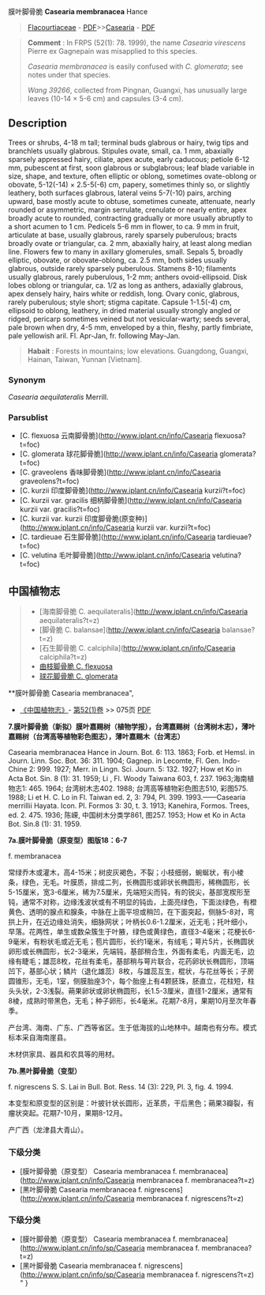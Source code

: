 膜叶脚骨脆 **Casearia membranacea** Hance

> [Flacourtiaceae](http://www.iplant.cn/info/Flacourtiaceae?t=foc) - [PDF](http://www.iplant.cn/foc/pdf/Flacourtiaceae.pdf)>>[Casearia](http://www.iplant.cn/info/Casearia?t=foc) - [PDF](http://www.iplant.cn/foc/pdf/Casearia.pdf)


> **Comment** : 
> In FRPS (52(1): 78. 1999), the name *Casearia virescens* Pierre ex Gagnepain was misapplied to this species.
>
> *Casearia membranacea* is easily confused with *C. glomerata*; see notes under that species.
>
> *Wang 39266*, collected from Pingnan, Guangxi, has unusually large leaves (10-14 × 5-6 cm) and capsules (3-4 cm).

## Description

Trees or shrubs, 4-18 m tall; terminal buds glabrous or hairy, twig tips and branchlets usually glabrous. Stipules ovate, small, ca. 1 mm, abaxially sparsely appressed hairy, ciliate, apex acute, early caducous; petiole 6-12 mm, pubescent at first, soon glabrous or subglabrous; leaf blade variable in size, shape, and texture, often elliptic or oblong, sometimes ovate-oblong or obovate, 5-12(-14) × 2.5-5(-6) cm, papery, sometimes thinly so, or slightly leathery, both surfaces glabrous, lateral veins 5-7(-10) pairs, arching upward, base mostly acute to obtuse, sometimes cuneate, attenuate, nearly rounded or asymmetric, margin serrulate, crenulate or nearly entire, apex broadly acute to rounded, contracting gradually or more usually abruptly to a short acumen to 1 cm. Pedicels 5-6 mm in flower, to ca. 9 mm in fruit, articulate at base, usually glabrous, rarely sparsely puberulous; bracts broadly ovate or triangular, ca. 2 mm, abaxially hairy, at least along median line. Flowers few to many in axillary glomerules, small. Sepals 5, broadly elliptic, obovate, or obovate-oblong, ca. 2.5 mm, both sides usually glabrous, outside rarely sparsely puberulous. Stamens 8-10; filaments usually glabrous, rarely puberulous, 1-2 mm; anthers ovoid-ellipsoid. Disk lobes oblong or triangular, ca. 1/2 as long as anthers, adaxially glabrous, apex densely hairy, hairs white or reddish, long. Ovary conic, glabrous, rarely puberulous; style short; stigma capitate. Capsule 1-1.5(-4) cm, ellipsoid to oblong, leathery, in dried material usually strongly angled or ridged, pericarp sometimes veined but not vesicular-warty; seeds several, pale brown when dry, 4-5 mm, enveloped by a thin, fleshy, partly fimbriate, pale yellowish aril. Fl. Apr-Jan, fr. following May-Jan.


> **Habait** : 
> Forests in mountains; low elevations. Guangdong, Guangxi, Hainan, Taiwan, Yunnan [Vietnam].

### Synonym
*Casearia aequilateralis* Merrill.



### Parsublist

* [C.  flexuosa  云南脚骨脆](http://www.iplant.cn/info/Casearia flexuosa?t=foc)
* [C.  glomerata  球花脚骨脆](http://www.iplant.cn/info/Casearia glomerata?t=foc)
* [C.  graveolens  香味脚骨脆](http://www.iplant.cn/info/Casearia graveolens?t=foc)
* [C.  kurzii  印度脚骨脆](http://www.iplant.cn/info/Casearia kurzii?t=foc)
* [C.  kurzii var. gracilis  细柄脚骨脆](http://www.iplant.cn/info/Casearia kurzii var. gracilis?t=foc)
* [C.  kurzii var. kurzii  印度脚骨脆(原变种)](http://www.iplant.cn/info/Casearia kurzii var. kurzii?t=foc)
* [C.  tardieuae  石生脚骨脆](http://www.iplant.cn/info/Casearia tardieuae?t=foc)
* [C.  velutina  毛叶脚骨脆](http://www.iplant.cn/info/Casearia velutina?t=foc)


## 中国植物志

> * [海南脚骨脆  C.  aequilateralis](http://www.iplant.cn/info/Casearia aequilateralis?t=z)
> * [脚骨脆  C.  balansae](http://www.iplant.cn/info/Casearia balansae?t=z)
> * [石生脚骨脆  C.  calciphila](http://www.iplant.cn/info/Casearia calciphila?t=z)
> * [曲枝脚骨脆  C.  flexuosa](Casearia-flexuosa-云南脚骨脆.md)
> * [球花脚骨脆  C.  glomerata](Casearia-glomerata-球花脚骨脆.md)


**膜叶脚骨脆 Casearia membranacea",


* [《中国植物志》](http://www.iplant.cn/frps)- [第52(1)卷](http://www.iplant.cn/frps/vol/52(1)) >> 075页 [PDF](http://www.iplant.cn/frps/pdf/52(1)/075.PDF)


**7.膜叶脚骨脆（新拟）膜叶嘉赐树（植物学报），台湾嘉赐树（台湾树木志），薄叶嘉赐树（台湾高等植物彩色图志），薄叶嘉赐木（台湾志）**

Casearia membranacea Hance in Journ. Bot. 6: 113. 1863; Forb. et Hemsl. in Journ. Linn. Soc. Bot. 36: 311. 1904; Gagnep. in Lecomte, Fl. Gen. Indo-Chine 2: 999. 1927; Merr. in Lingn. Sci. Journ. 5: 132. 1927; How et Ko in Acta Bot. Sin. 8 (1): 31. 1959; Li , Fl. Woody Taiwana 603, f. 237. 1963;海南植物志1: 465. 1964; 台湾树木志402. 1988; 台湾高等植物彩色图志510, 彩图575. 1988; Li et H. C. Lo in Fl. Taiwan ed. 2, 3: 794, Pl. 399. 1993.——Casearia merrillii Hayata. Icon. Pl. Formos 3: 30, t. 3. 1913; Kanehira, Formos. Trees, ed. 2. 475. 1936; 陈嵘, 中国树木分类学861, 图257. 1953; How et Ko in Acta Bot. Sin.8 (1): 31. 1959.

**7a.膜叶脚骨脆（原变型）图版18：6-7**

f. membranacea

常绿乔木或灌木，高4-15米；树皮灰褐色，不裂；小枝细弱，蜿蜒状，有小棱条，绿色，无毛。叶膜质，排成二列，长椭圆形或卵状长椭圆形，稀椭圆形，长5-15厘米，宽3-6厘米，稀为7.5厘米，先端短尖而钝，有的锐尖，基部宽楔形至钝，通常不对称，边缘浅波状或有不明显的钝齿，上面亮绿色，下面淡绿色，有橙黄色、透明的腺点和腺条，中脉在上面平坦或稍凹，在下面突起，侧脉5-8对，弯拱上升，在近边缘处消失，细脉网状；叶柄长0.6-1.2厘米，近无毛；托叶细小，早落。花两性，单生或数朵簇生于叶腋，绿色或黄绿色，直径3-4毫米；花梗长6-9毫米，有粉状毛或近无毛；苞片圆形，长约1毫米，有绒毛；萼片5片，长椭圆状卵形或长椭圆形，长2-3毫米，先端钝，基部稍合生，外面有柔毛，内面无毛，边缘有睫毛；雄蕊8枚，花丝有柔毛，基部稍与萼片联合，花药卵状长椭圆形，顶端凹下，基部心状；鳞片（退化雄蕊）8枚，与雄蕊互生，棍状，与花丝等长；子房圆锥形，无毛，1室，侧膜胎座3个，每个胎座上有4颗胚珠，胚直立，花柱短，柱头头状，2-3浅裂。蒴果卵状或卵状椭圆形，长1.5-3厘米，直径1-2厘米，通常有8棱，成熟时带黑色，无毛；种子卵形，长4毫米。花期7-8月，果期10月至次年春季。

产台湾、海南、广东、广西等省区。生于低海拔的山地林中。越南也有分布。模式标本采自海南崖县。

木材供家具、器具和农具等的用材。

**7b.黑叶脚骨脆（变型）**

f. nigrescens S. S. Lai in Bull. Bot. Ress. 14 (3): 229, Pl. 3, fig. 4. 1994.

本变型和原变型的区别是：叶披针状长圆形，近革质，干后黑色；蒴果3瓣裂，有瘤状突起。花期7-10月，果期8-12月。

产广西（龙津县大青山）。

### 下级分类
* [膜叶脚骨脆（原变型）  Casearia membranacea f. membranacea](http://www.iplant.cn/info/Casearia membranacea f. membranacea?t=z)
* [黑叶脚骨脆  Casearia membranacea f. nigrescens](http://www.iplant.cn/info/Casearia membranacea f. nigrescens?t=z)

### 下级分类
* [膜叶脚骨脆（原变型）  Casearia membranacea f. membranacea](http://www.iplant.cn/info/sp/Casearia membranacea f. membranacea?t=z)
* [黑叶脚骨脆  Casearia membranacea f. nigrescens](http://www.iplant.cn/info/sp/Casearia membranacea f. nigrescens?t=z)
"
}